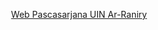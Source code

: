 <p align="center">
  <a href="https://en.pps.ar-raniry.ac.id" target="_blank">Web Pascasarjana UIN Ar-Raniry</a>
</p>
